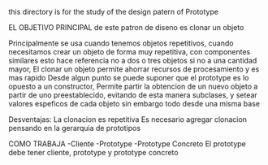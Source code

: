 this directory is for the study of the design patern of Prototype

EL OBJETIVO PRINCIPAL de este patron de diseno es clonar un objeto

Principalmente se usa cuando tenemos objetos repetitivos, cuando necesitamos crear un objeto de forma muy repetitiva, con componentes similares
    esto hace referencia no a dos o tres objetos si no a una cantidad mayor, El clonar un objeto permite ahorrar recursos de procesamiento y es mas rapido
    Desde algun punto se puede suponer que el prototype es lo opuesto a un constructor, 
    Permite partir la obtencion de un nuevo objeto a partir de uno preestablecido, evitando de esta manera subclases, y setear valores espeficos de cada objeto sin embargo todo desde una misma base

Desventajas:
    La clonacion es repetitiva
    Es necesario agregar clonacion pensando en la gerarquia de prototipos

COMO TRABAJA
    -Cliente         -Prototype         -Prototype Concreto
    El prototype debe tener cliente, prototype y prototype concreto
